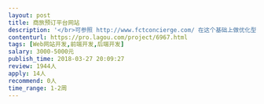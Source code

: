 ```yaml
---                
layout: post       
title: 商旅预订平台网站           
description: '</br>可参照 http://www.fctconcierge.com/ 在这个基础上做优化型改动，同时结合携程等客户端下拉式菜单选择，在这两类网页的基础上，优化两者的优点，根据我们的思路改进设计</br>'     
contenturl: https://pro.lagou.com/project/6967.html      
tags: [Web网站开发,前端开发,后端开发]            
salary: 3000-5000元          
publish_time: 2018-03-27 20:09:27         
review: 1944人                   
apply: 14人                   
recommend: 0人                   
time_range: 1-2周              
---                 
```


